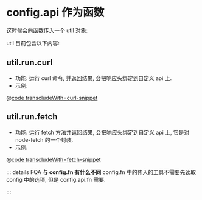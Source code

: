 # config.api 作为函数
这时候会向函数传入一个 util 对象:

util 目前包含以下内容:

## util.run.curl
- 功能: 运行 curl 命令, 并返回结果, 会把响应头绑定到自定义 api 上.
- 示例:

@[code transcludeWith=curl-snippet](@/../server/example/full.mm.config.js)

## util.run.fetch
- 功能: 运行 fetch 方法并返回结果, 会把响应头绑定到自定义 api 上, 它是对 node-fetch 的一个封装.
- 示例:

@[code transcludeWith=fetch-snippet](@/../server/example/full.mm.config.js)

::: details FQA
**与 config.fn 有什么不同**
config.fn 中的传入的工具不需要先读取 config 中的选项, 但是 config.api.fn 需要.

:::
